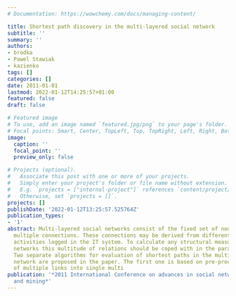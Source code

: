 ```yaml
---
# Documentation: https://wowchemy.com/docs/managing-content/

title: Shortest path discovery in the multi-layered social network
subtitle: ''
summary: ''
authors:
- brodka
- Pawel Stawiak
- kazienko
tags: []
categories: []
date: 2011-01-01
lastmod: 2022-01-12T14:25:57+01:00
featured: false
draft: false

# Featured image
# To use, add an image named `featured.jpg/png` to your page's folder.
# Focal points: Smart, Center, TopLeft, Top, TopRight, Left, Right, BottomLeft, Bottom, BottomRight.
image:
  caption: ''
  focal_point: ''
  preview_only: false

# Projects (optional).
#   Associate this post with one or more of your projects.
#   Simply enter your project's folder or file name without extension.
#   E.g. `projects = ["internal-project"]` references `content/project/deep-learning/index.md`.
#   Otherwise, set `projects = []`.
projects: []
publishDate: '2022-01-12T13:25:57.525764Z'
publication_types:
- '1'
abstract: Multi-layered social networks consist of the fixed set of nodes linked by
  multiple connections. These connections may be derived from different types of user
  activities logged in the IT system. To calculate any structural measures for multi-layered
  networks this multitude of relations should be coped with in the parameterized way.
  Two separate algorithms for evaluation of shortest paths in the multi-layered social
  network are proposed in the paper. The first one is based on pre-processing-aggregation
  of multiple links into single multi
publication: '*2011 International Conference on advances in social networks analysis
  and mining*'
---
```


